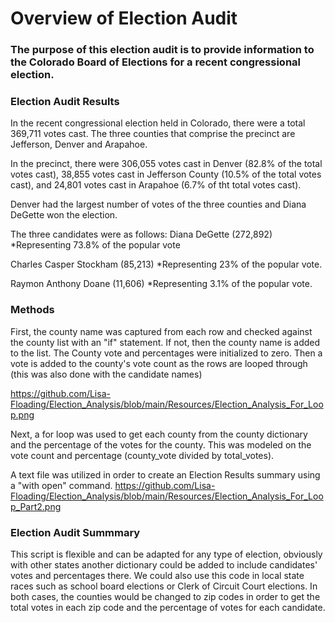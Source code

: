 # Overview of Election Audit 
### The purpose of this election audit is to provide information to the Colorado Board of Elections for a recent congressional election. 

### Election Audit Results 
In the recent congressional election held in Colorado, there were a total 369,711 votes cast. The three counties that comprise the precinct are Jefferson, Denver and Arapahoe. 

In the precinct, there were 306,055 votes cast in Denver (82.8% of the total votes cast), 38,855 votes cast in Jefferson County (10.5% of the total votes cast), and 24,801 votes cast in Arapahoe (6.7% of tht total votes cast). 

Denver had the largest number of votes of the three counties and Diana DeGette won the election. 

The three candidates were as follows: 
Diana DeGette (272,892) *Representing 73.8% of the popular vote

Charles Casper Stockham (85,213) *Representing 23% of the popular vote.

Raymon Anthony Doane (11,606) *Representing 3.1% of the popular vote. 

### Methods
First, the county name was captured from each row and checked against the county list with an "if" statement. If not, then the county name is added to the list. The County vote and percentages were initialized to zero. Then a vote is added to the county's vote count as the rows are looped through (this was also done with the candidate names)

https://github.com/Lisa-Floading/Election_Analysis/blob/main/Resources/Election_Analysis_For_Loop.png

Next, a for loop was used to get each county from the county dictionary and the percentage of the votes for the county. This was modeled on the vote count and percentage (county_vote divided by total_votes). 

A text file was utilized in order to create an Election Results summary using a "with open" command.
https://github.com/Lisa-Floading/Election_Analysis/blob/main/Resources/Election_Analysis_For_Loop_Part2.png

### Election Audit Summmary 
This script is flexible and can be adapted for any type of election, obviously with other states another dictionary could be added to include candidates' votes and percentages there. We could also use this code in local state races such as school board elections or Clerk of Circuit Court elections. In both cases, the counties would be changed to zip codes in order to get the total votes in each zip code and the percentage of votes for each candidate. 
